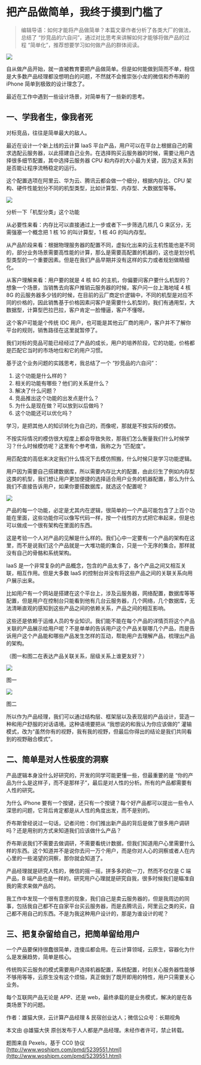 # 把产品做简单，我终于摸到门槛了
> 编辑导语：如何才能将产品做简单？本篇文章作者分析了各类大厂的做法，总结了 “抄竞品的六自问”，通过对比思考来讲解如何才能够将做产品的过程 “简单化”，推荐想要学习如何做产品的群体阅读。

![](https://image.yunyingpai.com/wp/2021/12/dYRLEsn5bcxIobW4NVcu.jpg)

自从做产品开始，就一直被教育要把产品做简单。但是如何能做到简而不单，相信是大多数产品经理都没想明白的问题，不然就不会推崇张小龙的微信和乔布斯的 iPhone 简单到极致的设计理念了。

最近在工作中遇到一些设计场景，对简单有了一些新的思考。

## 一、学我者生，像我者死

对标竞品，往往是简单最大的敌人。

最近在设计一个新上线的云计算 IaaS 平台产品，用户可以在平台上根据自己的需求选配云服务器，以此搭建自己业务。在选择购买云服务器的时候，需要让用户选择很多细节配置，其中选择云服务器 CPU 和内存的大小最为关键，因为这关系到是否能让程序流畅稳定的运行。

这个配置选项在阿里云、华为云、腾讯云都会做一个细分，根据内存比、CPU 架构、硬件性能划分不同的机型类型，比如计算型、内存型、大数据型等等。

![](http://image.woshipm.com/wp-files/2021/12/Awl52T3Z22xVBTNvfT4h.png)

分析一下「机型分类」这个功能

从必要性来看：内存比可以直接通过上一步或者下一步筛选几核几 G 来区分，无需强塞一个概念把 1 核 1G 的叫计算型，1 核 4G 的叫内存型。

从产品阶段来看：根据物理服务器的配置不同，虚拟化出来的云主机性能也是不同的，部分业务场景需要高性能的计算，那么是需要高配置的机器的，这也是划分机型类型的一个重要因素。但是在我们产品早期并没有这样的实力或者规划做精细化。

从客户理解来看：用户要的就是 4 核 8G 的主机，你偏要问客户要什么机型的？想象一个场景，当销售去向客户推销云服务器的时候，客户问一台上海地域 4 核 8G 的云服务器多少钱的时候，在目前的云厂商定价逻辑中，不同的机型是对应不同的价格的，因此销售基于价格因素问客户是需要什么机型的，我们有通用型，大数据型，计算型巴拉巴拉，客户肯定一脸懵逼，客户不懂呀。

这个客户可能是个传统 IDC 用户，也可能是其他云厂商的用户，客户并不了解你平台的规则，销售路径在这里就暂停了。

我们对标的竞品可能已经经过了产品的成长，用户的培养阶段，它的功能，价格都是匹配它当时的市场地位和它的用户习惯。

基于这个业务问题的实践思考，我总结了一个 “抄竞品的六自问”：

1.  这个功能是什么样的？
2.  相关的功能有哪些？他们的关系是什么？
3.  解决了什么问题？
4.  竞品推出这个功能的出发点是什么？
5.  为什么是现在做？可以放到以后做吗？
6.  这个功能还可以优化吗？

学习，是把其他人的知识转化为自己的，而像呢，那就是不按实际的模仿。

不按实际情况的模仿很大程度上都会导致失败，那我们怎么衡量我们什么时候学习？什么时候模仿呢？这里有个参考值，我称之为 “匹配度”。

用匹配度的高低来决定我们什么情况下去模仿照搬，什么时候只是学习功能逻辑。

用户因为需要自己搭建数据库，所以需要内存比大的配置，由此衍生了例如内存型这类的机型，我们想让用户更加便捷的选择适合用户业务的机器配置，那么为什么我们不直接告诉用户，如果你要搭数据库，就选这个配置呢？

![](http://image.woshipm.com/wp-files/2021/12/FJgRGuV86WPZi96oEJ0g.png)

产品的每一个功能，必定是尤其内在逻辑，很简单的一个产品可能包含了上百个功能在里面，这些功能你可以像写代码一样，按一个线性的方式把它串起来，但是也可以做成一个很有架构在里面的东西。

这是考验一个人对产品的见解是什么样的。我们心中一定要有一个产品的架构在这里，而不是说我们这个产品就是一大堆功能的集合，只是一个无序的集合。那样就没有自己的骨骼和系统架构。

IaaS 是一个非常复杂的产品概念，包含的产品太多了，各个产品之间又相互关联，相互作用。但是大多数 IaaS 的控制台并没有将这些产品之间的关联关系向用户展示出来。

比如用户有一个网站是搭建在这个平台上，涉及云服务器，网络配置，数据库等等配置，但是用户在控制台只能看到他有几台云服务器，几个网络，几个数据库，无法清晰直观的感知到这些产品之间的依赖关系，产品之间的相互影响。

这些还是依赖于运维人员的专业知识。我们能不能在每个产品的详情页将这个产品关联的产品展示给用户呢？不是单单的告诉用户这个产品关联哪几个产品，而是告诉用户这个产品能和哪些产品发生怎样的互动，帮助用户去理解产品，梳理出产品的架构。

（图一和图二在表达产品关联关系，层级关系上谁更友好？）

![](http://image.woshipm.com/wp-files/2021/12/4V3xFCoLu0eWT32ir4hd.png)

图一

![](http://image.woshipm.com/wp-files/2021/12/UU5y2MDLd1oexkaZ3M8t.png)

图二

所以作为产品经理，我们可以通过结构层、框架层以及表现层的产品设计，营造一种和用户舒服的对话语境。这种语境要把从 “我想说的和我认为你应该做的” 灌输模式，改为“虽然你有的视野，我有我的视野，但最后你得出的结论是我们共同看到的视野融合模式”。

## 二、简单是对人性极度的洞察

产品逻辑本身没什么好研究的，开发的同学可能更懂一些，但最重要的是 “你的产品为什么是这样子，而不是那样子”，最后是对人性的分析。所有的产品都需要有人性的研究。

为什么 iPhone 要有一个按键，还只有一个按键？每个好产品都可以提出一些令人深思的问题，它背后肯定都是从人性的角度出发，而不是别的。

乔布斯曾经说过一句话，记者问他：你们推出新产品的背后是做了很多用户调研吗？还是用别的方式来知道我们应该做什么产品？

乔布斯说我们不需要去做调研，不需要看统计数据，但我们知道用户心里需要什么样的东西。这个知道并不是说你去问一万个用户，而是你对人心的洞察或者人在内心里的一些渴望的洞察，那你就会知道了。

产品经理就是研究人性的，微信的摇一摇，拼多多的砍一刀，然而不仅仅是 C 端产品，B 端产品也是一样的。研究用户心理就是研究自我，很多时候我们是瞄准自我的需求来做产品的。

我工作中发现一个很有意思的现象，我们自己是卖云服务器的，但是我周边的同事，包括我自己都不在自家平台买云服务器，而是去腾讯云，阿里云之类的买，自己都不用自己的东西。不是为我这种用户设计的，那是为谁设计的呢？

## 三、把复杂留给自己，把简单留给用户

一个产品要保持很蠢很简单，连傻瓜都会用。在云计算领域，云原生，容器化为什么是发展趋势，简单是核心。

传统购买云服务的模式需要用户选择机器配置，系统配置，时刻关心服务器性能够不够用等等，云原生没有这个烦恼，真正做到了既开即用的特性，用户只需要关心业务。

每个互联网产品无论是 APP、还是 web，最终承载的是业务模式，解决的是在各类场景下的问题。

作者：雄猫大侠，云计算产品经理 & 民宿创业达人；微信公众号：长期视角

本文由 @雄猫大侠 原创发布于人人都是产品经理。未经作者许可，禁止转载。

题图来自 Pexels，基于 CC0 协议 
 [http://www.woshipm.com/pmd/5239551.html](http://www.woshipm.com/pmd/5239551.html)
